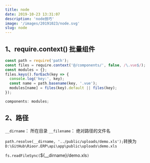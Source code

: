```yaml
---
title: node
date: 2019-10-23 13:31:07
description: 'node技巧'
image: '/images/20191023/node.svg'
slug: node
---
```


## 1、require.context() 批量组件

```javascript
const path = require('path');
const files = require.context('@/components/', false, /\.vue$/);
const modules = {};
files.keys().forEach(key => {
  console.log('key:', key);
  const name = path.basename(key, '.vue');
  modules[name] = files(key).default || files(key);
});

components: modules;
```

## 2、路径

`__dirname`： 所在目录
`__filename`： 绝对路径的文件名

`path.resolve(__dirname, '../public/uploads/demo.xls');`转换为`D:\GitHub\Rioor.ERP\api\app\public\uploads\demo.xls`

`fs.readFileSync(`\${\_\_dirname}/demo.xls`)`

